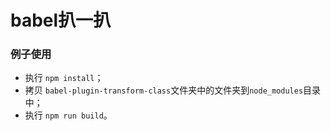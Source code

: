 # babel扒一扒


### 例子使用 

*  执行 `npm install`；
*  拷贝 `babel-plugin-transform-class`文件夹中的文件夹到`node_modules`目录中；
*  执行 `npm run build`。
